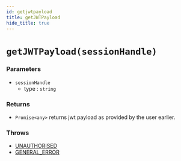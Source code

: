 ```yaml
---
id: getjwtpayload
title: getJWTPayload
hide_title: true
---
```


# ``getJWTPayload(sessionHandle)``
### Parameters
- ``sessionHandle``
  - type : ``string``

### Returns
- ``Promise<any>`` returns jwt payload as provided by the user earlier.

### Throws
- [UNAUTHORISED](./errorhandler/unauthorised)
- [GENERAL_ERROR](./../errors/general_error)  